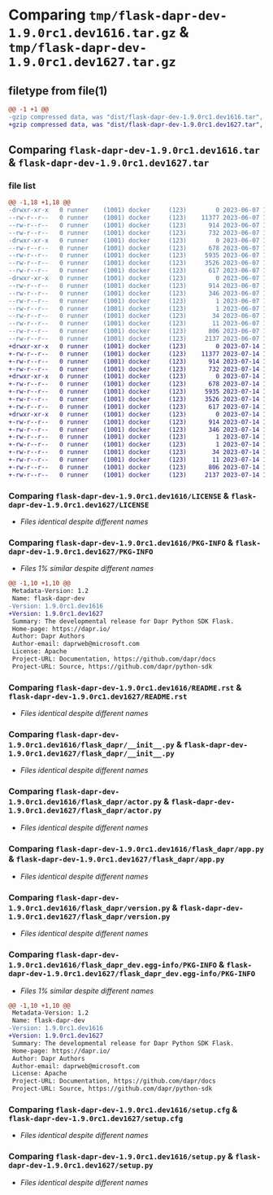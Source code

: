 # Comparing `tmp/flask-dapr-dev-1.9.0rc1.dev1616.tar.gz` & `tmp/flask-dapr-dev-1.9.0rc1.dev1627.tar.gz`

## filetype from file(1)

```diff
@@ -1 +1 @@
-gzip compressed data, was "dist/flask-dapr-dev-1.9.0rc1.dev1616.tar", last modified: Wed Jun  7 18:07:14 2023, max compression
+gzip compressed data, was "dist/flask-dapr-dev-1.9.0rc1.dev1627.tar", last modified: Fri Jul 14 18:52:14 2023, max compression
```

## Comparing `flask-dapr-dev-1.9.0rc1.dev1616.tar` & `flask-dapr-dev-1.9.0rc1.dev1627.tar`

### file list

```diff
@@ -1,18 +1,18 @@
-drwxr-xr-x   0 runner    (1001) docker     (123)        0 2023-06-07 18:07:14.000000 flask-dapr-dev-1.9.0rc1.dev1616/
--rw-r--r--   0 runner    (1001) docker     (123)    11377 2023-06-07 18:06:53.000000 flask-dapr-dev-1.9.0rc1.dev1616/LICENSE
--rw-r--r--   0 runner    (1001) docker     (123)      914 2023-06-07 18:07:14.000000 flask-dapr-dev-1.9.0rc1.dev1616/PKG-INFO
--rw-r--r--   0 runner    (1001) docker     (123)      732 2023-06-07 18:06:53.000000 flask-dapr-dev-1.9.0rc1.dev1616/README.rst
-drwxr-xr-x   0 runner    (1001) docker     (123)        0 2023-06-07 18:07:14.000000 flask-dapr-dev-1.9.0rc1.dev1616/flask_dapr/
--rw-r--r--   0 runner    (1001) docker     (123)      678 2023-06-07 18:06:53.000000 flask-dapr-dev-1.9.0rc1.dev1616/flask_dapr/__init__.py
--rw-r--r--   0 runner    (1001) docker     (123)     5935 2023-06-07 18:06:53.000000 flask-dapr-dev-1.9.0rc1.dev1616/flask_dapr/actor.py
--rw-r--r--   0 runner    (1001) docker     (123)     3526 2023-06-07 18:06:53.000000 flask-dapr-dev-1.9.0rc1.dev1616/flask_dapr/app.py
--rw-r--r--   0 runner    (1001) docker     (123)      617 2023-06-07 18:06:53.000000 flask-dapr-dev-1.9.0rc1.dev1616/flask_dapr/version.py
-drwxr-xr-x   0 runner    (1001) docker     (123)        0 2023-06-07 18:07:14.000000 flask-dapr-dev-1.9.0rc1.dev1616/flask_dapr_dev.egg-info/
--rw-r--r--   0 runner    (1001) docker     (123)      914 2023-06-07 18:07:14.000000 flask-dapr-dev-1.9.0rc1.dev1616/flask_dapr_dev.egg-info/PKG-INFO
--rw-r--r--   0 runner    (1001) docker     (123)      346 2023-06-07 18:07:14.000000 flask-dapr-dev-1.9.0rc1.dev1616/flask_dapr_dev.egg-info/SOURCES.txt
--rw-r--r--   0 runner    (1001) docker     (123)        1 2023-06-07 18:07:14.000000 flask-dapr-dev-1.9.0rc1.dev1616/flask_dapr_dev.egg-info/dependency_links.txt
--rw-r--r--   0 runner    (1001) docker     (123)        1 2023-06-07 18:07:14.000000 flask-dapr-dev-1.9.0rc1.dev1616/flask_dapr_dev.egg-info/not-zip-safe
--rw-r--r--   0 runner    (1001) docker     (123)       34 2023-06-07 18:07:14.000000 flask-dapr-dev-1.9.0rc1.dev1616/flask_dapr_dev.egg-info/requires.txt
--rw-r--r--   0 runner    (1001) docker     (123)       11 2023-06-07 18:07:14.000000 flask-dapr-dev-1.9.0rc1.dev1616/flask_dapr_dev.egg-info/top_level.txt
--rw-r--r--   0 runner    (1001) docker     (123)      806 2023-06-07 18:07:14.000000 flask-dapr-dev-1.9.0rc1.dev1616/setup.cfg
--rw-r--r--   0 runner    (1001) docker     (123)     2137 2023-06-07 18:06:53.000000 flask-dapr-dev-1.9.0rc1.dev1616/setup.py
+drwxr-xr-x   0 runner    (1001) docker     (123)        0 2023-07-14 18:52:14.000000 flask-dapr-dev-1.9.0rc1.dev1627/
+-rw-r--r--   0 runner    (1001) docker     (123)    11377 2023-07-14 18:51:50.000000 flask-dapr-dev-1.9.0rc1.dev1627/LICENSE
+-rw-r--r--   0 runner    (1001) docker     (123)      914 2023-07-14 18:52:14.000000 flask-dapr-dev-1.9.0rc1.dev1627/PKG-INFO
+-rw-r--r--   0 runner    (1001) docker     (123)      732 2023-07-14 18:51:50.000000 flask-dapr-dev-1.9.0rc1.dev1627/README.rst
+drwxr-xr-x   0 runner    (1001) docker     (123)        0 2023-07-14 18:52:14.000000 flask-dapr-dev-1.9.0rc1.dev1627/flask_dapr/
+-rw-r--r--   0 runner    (1001) docker     (123)      678 2023-07-14 18:51:50.000000 flask-dapr-dev-1.9.0rc1.dev1627/flask_dapr/__init__.py
+-rw-r--r--   0 runner    (1001) docker     (123)     5935 2023-07-14 18:51:50.000000 flask-dapr-dev-1.9.0rc1.dev1627/flask_dapr/actor.py
+-rw-r--r--   0 runner    (1001) docker     (123)     3526 2023-07-14 18:51:50.000000 flask-dapr-dev-1.9.0rc1.dev1627/flask_dapr/app.py
+-rw-r--r--   0 runner    (1001) docker     (123)      617 2023-07-14 18:51:50.000000 flask-dapr-dev-1.9.0rc1.dev1627/flask_dapr/version.py
+drwxr-xr-x   0 runner    (1001) docker     (123)        0 2023-07-14 18:52:14.000000 flask-dapr-dev-1.9.0rc1.dev1627/flask_dapr_dev.egg-info/
+-rw-r--r--   0 runner    (1001) docker     (123)      914 2023-07-14 18:52:14.000000 flask-dapr-dev-1.9.0rc1.dev1627/flask_dapr_dev.egg-info/PKG-INFO
+-rw-r--r--   0 runner    (1001) docker     (123)      346 2023-07-14 18:52:14.000000 flask-dapr-dev-1.9.0rc1.dev1627/flask_dapr_dev.egg-info/SOURCES.txt
+-rw-r--r--   0 runner    (1001) docker     (123)        1 2023-07-14 18:52:14.000000 flask-dapr-dev-1.9.0rc1.dev1627/flask_dapr_dev.egg-info/dependency_links.txt
+-rw-r--r--   0 runner    (1001) docker     (123)        1 2023-07-14 18:52:14.000000 flask-dapr-dev-1.9.0rc1.dev1627/flask_dapr_dev.egg-info/not-zip-safe
+-rw-r--r--   0 runner    (1001) docker     (123)       34 2023-07-14 18:52:14.000000 flask-dapr-dev-1.9.0rc1.dev1627/flask_dapr_dev.egg-info/requires.txt
+-rw-r--r--   0 runner    (1001) docker     (123)       11 2023-07-14 18:52:14.000000 flask-dapr-dev-1.9.0rc1.dev1627/flask_dapr_dev.egg-info/top_level.txt
+-rw-r--r--   0 runner    (1001) docker     (123)      806 2023-07-14 18:52:14.000000 flask-dapr-dev-1.9.0rc1.dev1627/setup.cfg
+-rw-r--r--   0 runner    (1001) docker     (123)     2137 2023-07-14 18:51:50.000000 flask-dapr-dev-1.9.0rc1.dev1627/setup.py
```

### Comparing `flask-dapr-dev-1.9.0rc1.dev1616/LICENSE` & `flask-dapr-dev-1.9.0rc1.dev1627/LICENSE`

 * *Files identical despite different names*

### Comparing `flask-dapr-dev-1.9.0rc1.dev1616/PKG-INFO` & `flask-dapr-dev-1.9.0rc1.dev1627/PKG-INFO`

 * *Files 1% similar despite different names*

```diff
@@ -1,10 +1,10 @@
 Metadata-Version: 1.2
 Name: flask-dapr-dev
-Version: 1.9.0rc1.dev1616
+Version: 1.9.0rc1.dev1627
 Summary: The developmental release for Dapr Python SDK Flask.
 Home-page: https://dapr.io/
 Author: Dapr Authors
 Author-email: daprweb@microsoft.com
 License: Apache
 Project-URL: Documentation, https://github.com/dapr/docs
 Project-URL: Source, https://github.com/dapr/python-sdk
```

### Comparing `flask-dapr-dev-1.9.0rc1.dev1616/README.rst` & `flask-dapr-dev-1.9.0rc1.dev1627/README.rst`

 * *Files identical despite different names*

### Comparing `flask-dapr-dev-1.9.0rc1.dev1616/flask_dapr/__init__.py` & `flask-dapr-dev-1.9.0rc1.dev1627/flask_dapr/__init__.py`

 * *Files identical despite different names*

### Comparing `flask-dapr-dev-1.9.0rc1.dev1616/flask_dapr/actor.py` & `flask-dapr-dev-1.9.0rc1.dev1627/flask_dapr/actor.py`

 * *Files identical despite different names*

### Comparing `flask-dapr-dev-1.9.0rc1.dev1616/flask_dapr/app.py` & `flask-dapr-dev-1.9.0rc1.dev1627/flask_dapr/app.py`

 * *Files identical despite different names*

### Comparing `flask-dapr-dev-1.9.0rc1.dev1616/flask_dapr/version.py` & `flask-dapr-dev-1.9.0rc1.dev1627/flask_dapr/version.py`

 * *Files identical despite different names*

### Comparing `flask-dapr-dev-1.9.0rc1.dev1616/flask_dapr_dev.egg-info/PKG-INFO` & `flask-dapr-dev-1.9.0rc1.dev1627/flask_dapr_dev.egg-info/PKG-INFO`

 * *Files 1% similar despite different names*

```diff
@@ -1,10 +1,10 @@
 Metadata-Version: 1.2
 Name: flask-dapr-dev
-Version: 1.9.0rc1.dev1616
+Version: 1.9.0rc1.dev1627
 Summary: The developmental release for Dapr Python SDK Flask.
 Home-page: https://dapr.io/
 Author: Dapr Authors
 Author-email: daprweb@microsoft.com
 License: Apache
 Project-URL: Documentation, https://github.com/dapr/docs
 Project-URL: Source, https://github.com/dapr/python-sdk
```

### Comparing `flask-dapr-dev-1.9.0rc1.dev1616/setup.cfg` & `flask-dapr-dev-1.9.0rc1.dev1627/setup.cfg`

 * *Files identical despite different names*

### Comparing `flask-dapr-dev-1.9.0rc1.dev1616/setup.py` & `flask-dapr-dev-1.9.0rc1.dev1627/setup.py`

 * *Files identical despite different names*


